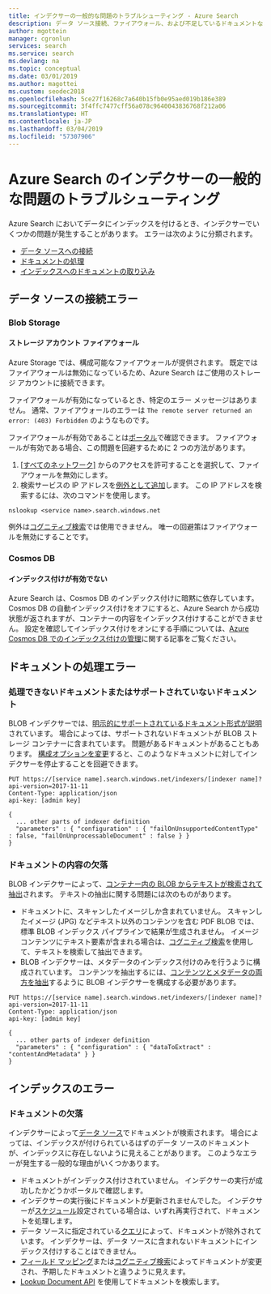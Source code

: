 ```yaml
---
title: インデクサーの一般的な問題のトラブルシューティング - Azure Search
description: データ ソース接続、ファイアウォール、および不足しているドキュメントなど、Azure Search でのインデクサーのエラーと一般的な問題を修正。
author: mgottein
manager: cgronlun
services: search
ms.service: search
ms.devlang: na
ms.topic: conceptual
ms.date: 03/01/2019
ms.author: magottei
ms.custom: seodec2018
ms.openlocfilehash: 5ce27f16268c7a640b15fb0e95aed019b186e389
ms.sourcegitcommit: 3f4ffc7477cff56a078c9640043836768f212a06
ms.translationtype: HT
ms.contentlocale: ja-JP
ms.lasthandoff: 03/04/2019
ms.locfileid: "57307906"
---
```

# <a name="troubleshooting-common-indexer-issues-in-azure-search"></a>Azure Search のインデクサーの一般的な問題のトラブルシューティング

Azure Search においてデータにインデックスを付けるとき、インデクサーでいくつかの問題が発生することがあります。 エラーは次のように分類されます。

* [データ ソースへの接続](#Data-Source-Connection-Errors)
* [ドキュメントの処理](#Document-Processing-Errors)
* [インデックスへのドキュメントの取り込み](#Index-Errors)

## <a name="data-source-connection-errors"></a>データ ソースの接続エラー

### <a name="blob-storage"></a>Blob Storage

#### <a name="storage-account-firewall"></a>ストレージ アカウント ファイアウォール

Azure Storage では、構成可能なファイアウォールが提供されます。 既定ではファイアウォールは無効になっているため、Azure Search はご使用のストレージ アカウントに接続できます。

ファイアウォールが有効になっているとき、特定のエラー メッセージはありません。 通常、ファイアウォールのエラーは `The remote server returned an error: (403) Forbidden` のようなものです。

ファイアウォールが有効であることは[ポータル](https://docs.microsoft.com/azure/storage/common/storage-network-security#azure-portal)で確認できます。 ファイアウォールが有効である場合、この問題を回避するために 2 つの方法があります。

1. [[すべてのネットワーク]](https://docs.microsoft.com/azure/storage/common/storage-network-security#azure-portal) からのアクセスを許可することを選択して、ファイアウォールを無効にします。
1. 検索サービスの IP アドレスを[例外として追加](https://docs.microsoft.com/azure/storage/common/storage-network-security#managing-ip-network-rules)します。 この IP アドレスを検索するには、次のコマンドを使用します。

`nslookup <service name>.search.windows.net`

例外は[コグニティブ検索](cognitive-search-concept-intro.md)では使用できません。 唯一の回避策はファイアウォールを無効にすることです。

### <a name="cosmos-db"></a>Cosmos DB

#### <a name="indexing-isnt-enabled"></a>インデックス付けが有効でない

Azure Search は、Cosmos DB のインデックス付けに暗黙に依存しています。 Cosmos DB の自動インデックス付けをオフにすると、Azure Search から成功状態が返されますが、コンテナーの内容をインデックス付けすることができません。 設定を確認してインデックス付けをオンにする手順については、[Azure Cosmos DB でのインデックス付けの管理](https://docs.microsoft.com/azure/cosmos-db/how-to-manage-indexing-policy#manage-indexing-using-azure-portal)に関する記事をご覧ください。

## <a name="document-processing-errors"></a>ドキュメントの処理エラー

### <a name="unprocessable-or-unsupported-documents"></a>処理できないドキュメントまたはサポートされていないドキュメント

BLOB インデクサーでは、[明示的にサポートされているドキュメント形式が説明](search-howto-indexing-azure-blob-storage.md#supported-document-formats)されています。 場合によっては、サポートされないドキュメントが BLOB ストレージ コンテナーに含まれています。 問題があるドキュメントがあることもあります。 [構成オプションを変更](search-howto-indexing-azure-blob-storage.md#dealing-with-errors)すると、このようなドキュメントに対してインデクサーを停止することを回避できます。

```
PUT https://[service name].search.windows.net/indexers/[indexer name]?api-version=2017-11-11
Content-Type: application/json
api-key: [admin key]

{
  ... other parts of indexer definition
  "parameters" : { "configuration" : { "failOnUnsupportedContentType" : false, "failOnUnprocessableDocument" : false } }
}
```

### <a name="missing-document-content"></a>ドキュメントの内容の欠落

BLOB インデクサーによって、[コンテナー内の BLOB からテキストが検索されて抽出](search-howto-indexing-azure-blob-storage.md#how-azure-search-indexes-blobs)されます。 テキストの抽出に関する問題には次のものがあります。

* ドキュメントに、スキャンしたイメージしか含まれていません。 スキャンしたイメージ (JPG) などテキスト以外のコンテンツを含む PDF BLOB では、標準 BLOB インデックス パイプラインで結果が生成されません。 イメージ コンテンツにテキスト要素が含まれる場合は、[コグニティブ検索](cognitive-search-concept-image-scenarios.md)を使用して、テキストを検索して抽出できます。
* BLOB インデクサーは、メタデータのインデックス付けのみを行うように構成されています。 コンテンツを抽出するには、[コンテンツとメタデータの両方を抽出](search-howto-indexing-azure-blob-storage.md#controlling-which-parts-of-the-blob-are-indexed)するように BLOB インデクサーを構成する必要があります。

```
PUT https://[service name].search.windows.net/indexers/[indexer name]?api-version=2017-11-11
Content-Type: application/json
api-key: [admin key]

{
  ... other parts of indexer definition
  "parameters" : { "configuration" : { "dataToExtract" : "contentAndMetadata" } }
}
```

## <a name="index-errors"></a>インデックスのエラー

### <a name="missing-documents"></a>ドキュメントの欠落

インデクサーによって[データ ソース](https://docs.microsoft.com/rest/api/searchservice/create-data-source)でドキュメントが検索されます。 場合によっては、インデックスが付けられているはずのデータ ソースのドキュメントが、インデックスに存在しないように見えることがあります。 このようなエラーが発生する一般的な理由がいくつかあります。

* ドキュメントがインデックス付けされていません。 インデクサーの実行が成功したかどうかポータルで確認します。
* インデクサーの実行後にドキュメントが更新されませんでした。 インデクサーが[スケジュール](https://docs.microsoft.com/rest/api/searchservice/create-indexer#indexer-schedule)設定されている場合は、いずれ再実行されて、ドキュメントを処理します。
* データ ソースに指定されている[クエリ](https://docs.microsoft.com/rest/api/searchservice/create-data-source#request-body-syntax)によって、ドキュメントが除外されています。 インデクサーは、データ ソースに含まれないドキュメントにインデックス付けすることはできません。
* [フィールド マッピング](https://docs.microsoft.com/rest/api/searchservice/create-indexer#fieldmappings)または[コグニティブ検索](https://docs.microsoft.com/azure/search/cognitive-search-concept-intro)によってドキュメントが変更され、予期したドキュメントと違うように見えます。
* [Lookup Document API](https://docs.microsoft.com/rest/api/searchservice/lookup-document) を使用してドキュメントを検索します。
